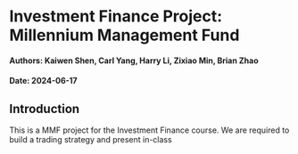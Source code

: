 # Investment Finance Project: Millennium Management Fund
#### Authors: Kaiwen Shen, Carl Yang, Harry Li, Zixiao Min, Brian Zhao
#### Date: 2024-06-17

## Introduction
This is a MMF project for the Investment Finance course. We are required to build a trading strategy and present in-class
